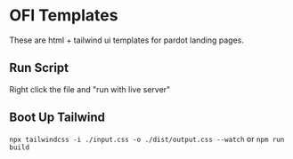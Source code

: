 # OFI Templates
These are html + tailwind ui templates for pardot landing pages. 

## Run Script
Right click the file and "run with live server"


## Boot Up Tailwind 
`npx tailwindcss -i ./input.css -o ./dist/output.css --watch` or `npm run build`